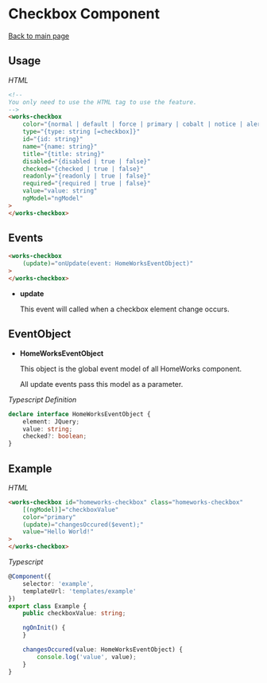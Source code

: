 # Checkbox Component

[Back to main page](../../README.md)

## Usage

*HTML*

```html
<!--
You only need to use the HTML tag to use the feature.
-->
<works-checkbox
    color="{normal | default | force | primary | cobalt | notice | alert | danger | success}"
    type="{type: string [=checkbox]}"
    id="{id: string}"
    name="{name: string}"
    title="{title: string}"
    disabled="{disabled | true | false}"
    checked="{checked | true | false}"
    readonly="{readonly | true | false}"
    required="{required | true | false}"
    value="value: string"
    ngModel="ngModel"
>
</works-checkbox>
```

## Events

```html
<works-checkbox
    (update)="onUpdate(event: HomeWorksEventObject)"
>
</works-checkbox>
```

- **update**
 
  This event will called when a checkbox element change occurs.

## EventObject

- **HomeWorksEventObject**

  This object is the global event model of all HomeWorks component.

  All update events pass this model as a parameter.

*Typescript Definition*

```typescript
declare interface HomeWorksEventObject {
    element: JQuery;
    value: string;
    checked?: boolean;
}
```

## Example

*HTML*

```html
<works-checkbox id="homeworks-checkbox" class="homeworks-checkbox"
    [(ngModel)]="checkboxValue"
    color="primary"
    (update)="changesOccured($event);"
    value="Hello World!"
>
</works-checkbox>
```

*Typescript*
```typescript
@Component({
    selector: 'example',
    templateUrl: 'templates/example'
})
export class Example {
    public checkboxValue: string;

    ngOnInit() {    
    }

    changesOccured(value: HomeWorksEventObject) {
        console.log('value', value);
    }
}
```
